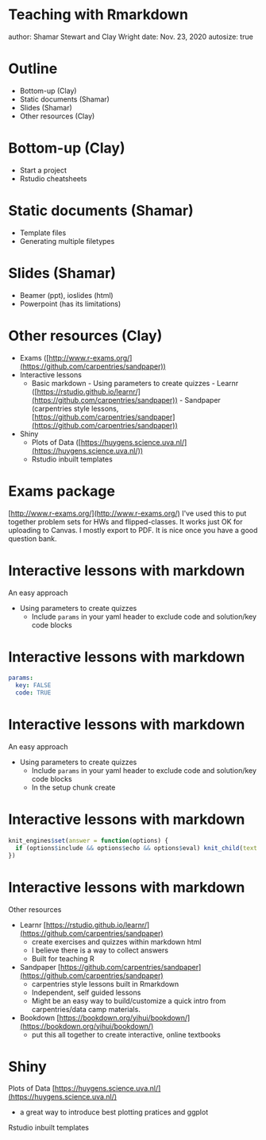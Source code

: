 Teaching with Rmarkdown
========================================================
author: Shamar Stewart and Clay Wright
date: Nov. 23, 2020
autosize: true

Outline
========================================================

- Bottom-up (Clay)
- Static documents (Shamar)
- Slides (Shamar)
- Other resources (Clay)

Bottom-up (Clay)
========================================================

- Start a project
- Rstudio cheatsheets


Static documents (Shamar)
========================================================

- Template files
- Generating multiple filetypes

Slides (Shamar)
========================================================

- Beamer (ppt), ioslides (html)
- Powerpoint (has its limitations)

Other resources (Clay)
========================================================
- Exams ([http://www.r-exams.org/](https://github.com/carpentries/sandpaper))
- Interactive lessons
    - Basic markdown
          - Using parameters to create quizzes
          - Learnr ([https://rstudio.github.io/learnr/](https://github.com/carpentries/sandpaper))
          - Sandpaper (carpentries style lessons, [https://github.com/carpentries/sandpaper](https://github.com/carpentries/sandpaper))
- Shiny
    - Plots of Data ([https://huygens.science.uva.nl/](https://huygens.science.uva.nl/))
    - Rstudio inbuilt templates

Exams package
========================================================

[http://www.r-exams.org/](http://www.r-exams.org/)
I've used this to put together problem sets for HWs and flipped-classes.
It works just OK for uploading to Canvas. I mostly export to PDF.
It is nice once you have a good question bank.

Interactive lessons with markdown
========================================================
An easy approach
- Using parameters to create quizzes
    - Include `params` in your yaml header to exclude code and solution/key code blocks

Interactive lessons with markdown
========================================================

```yaml
params:
  key: FALSE
  code: TRUE
```

Interactive lessons with markdown
========================================================
An easy approach
- Using parameters to create quizzes
    - Include `params` in your yaml header to exclude code and solution/key code blocks
    - In the setup chunk create

Interactive lessons with markdown
========================================================

```r
knit_engines$set(answer = function(options) {
  if (options$include && options$echo && options$eval) knit_child(text = options$code)
})
```


Interactive lessons with markdown
========================================================
Other resources
- Learnr [https://rstudio.github.io/learnr/](https://github.com/carpentries/sandpaper)
    - create exercises and quizzes within markdown html
    - I believe there is a way to collect answers
    - Built for teaching R
- Sandpaper [https://github.com/carpentries/sandpaper](https://github.com/carpentries/sandpaper)
    - carpentries style lessons built in Rmarkdown
    - Independent, self guided lessons
    - Might be an easy way to build/customize a quick intro from carpentries/data camp materials.
- Bookdown [https://bookdown.org/yihui/bookdown/](https://bookdown.org/yihui/bookdown/)
    - put this all together to create interactive, online textbooks

Shiny
========================================================

Plots of Data [https://huygens.science.uva.nl/](https://huygens.science.uva.nl/)
- a great way to introduce best plotting pratices and ggplot

Rstudio inbuilt templates
